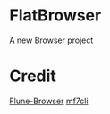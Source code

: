# FlatBrowser
A new Browser project

# Credit

[Flune-Browser](https://ithub.com/mf-3d/Flune-Browser)
[mf7cli](https://github.com/mf-3d)
